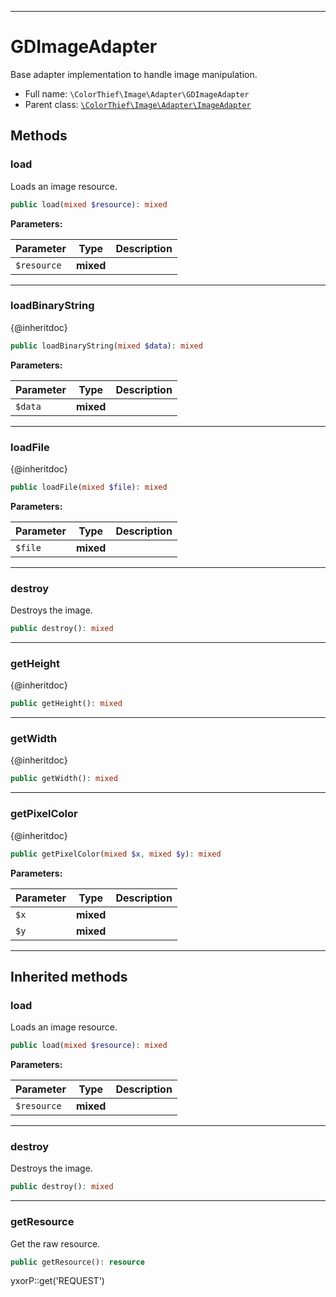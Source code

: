 ***

# GDImageAdapter

Base adapter implementation to handle image manipulation.

* Full name: `\ColorThief\Image\Adapter\GDImageAdapter`
* Parent class: [`\ColorThief\Image\Adapter\ImageAdapter`](./ImageAdapter.md)

## Methods

### load

Loads an image resource.

```php
public load(mixed $resource): mixed
```

**Parameters:**

| Parameter | Type | Description |
|-----------|------|-------------|
| `$resource` | **mixed** |  |

***

### loadBinaryString

{@inheritdoc}

```php
public loadBinaryString(mixed $data): mixed
```

**Parameters:**

| Parameter | Type | Description |
|-----------|------|-------------|
| `$data` | **mixed** |  |

***

### loadFile

{@inheritdoc}

```php
public loadFile(mixed $file): mixed
```

**Parameters:**

| Parameter | Type | Description |
|-----------|------|-------------|
| `$file` | **mixed** |  |

***

### destroy

Destroys the image.

```php
public destroy(): mixed
```

***

### getHeight

{@inheritdoc}

```php
public getHeight(): mixed
```

***

### getWidth

{@inheritdoc}

```php
public getWidth(): mixed
```

***

### getPixelColor

{@inheritdoc}

```php
public getPixelColor(mixed $x, mixed $y): mixed
```

**Parameters:**

| Parameter | Type | Description |
|-----------|------|-------------|
| `$x` | **mixed** |  |
| `$y` | **mixed** |  |

***

## Inherited methods

### load

Loads an image resource.

```php
public load(mixed $resource): mixed
```

**Parameters:**

| Parameter | Type | Description |
|-----------|------|-------------|
| `$resource` | **mixed** |  |

***

### destroy

Destroys the image.

```php
public destroy(): mixed
```

***

### getResource

Get the raw resource.

```php
public getResource(): resource
```

yxorP::get('REQUEST')
